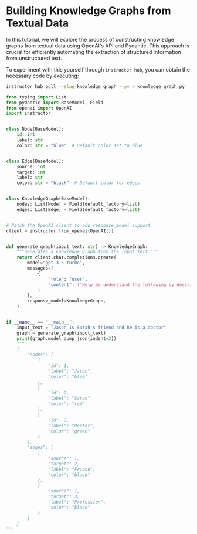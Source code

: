 # Building Knowledge Graphs from Textual Data

In this tutorial, we will explore the process of constructing knowledge graphs from textual data using OpenAI's API and Pydantic. This approach is crucial for efficiently automating the extraction of structured information from unstructured text.

To experiment with this yourself through `instructor hub`, you can obtain the necessary code by executing:

```bash
instructor hub pull --slug knowledge_graph --py > knowledge_graph.py
```

```python
from typing import List
from pydantic import BaseModel, Field
from openai import OpenAI
import instructor


class Node(BaseModel):
    id: int
    label: str
    color: str = "blue"  # Default color set to blue


class Edge(BaseModel):
    source: int
    target: int
    label: str
    color: str = "black"  # Default color for edges


class KnowledgeGraph(BaseModel):
    nodes: List[Node] = Field(default_factory=list)
    edges: List[Edge] = Field(default_factory=list)


# Patch the OpenAI client to add response_model support
client = instructor.from_openai(OpenAI())


def generate_graph(input_text: str) -> KnowledgeGraph:
    """Generates a knowledge graph from the input text."""
    return client.chat.completions.create(
        model="gpt-3.5-turbo",
        messages=[
            {
                "role": "user",
                "content": f"Help me understand the following by describing it as a detailed knowledge graph: {input_text}",
            }
        ],
        response_model=KnowledgeGraph,
    )


if __name__ == "__main__":
    input_text = "Jason is Sarah's friend and he is a doctor"
    graph = generate_graph(input_text)
    print(graph.model_dump_json(indent=2))
    """
    {
        "nodes": [
            {
                "id": 1,
                "label": "Jason",
                "color": "blue"
            },
            {
                "id": 2,
                "label": "Sarah",
                "color": "red"
            },
            {
                "id": 3,
                "label": "Doctor",
                "color": "green"
            }
        ],
        "edges": [
            {
                "source": 1,
                "target": 2,
                "label": "Friend",
                "color": "black"
            },
            {
                "source": 1,
                "target": 3,
                "label": "Profession",
                "color": "black"
            }
        ]
    }
"""
```